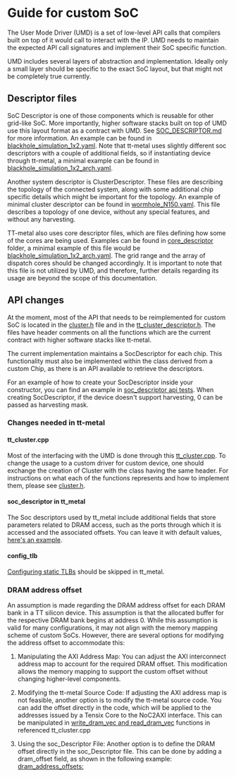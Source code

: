 # Guide for custom SoC

The User Mode Driver (UMD) is a set of low-level API calls that compilers built on top of it would call to interact with the IP.
UMD needs to maintain the expected API call signatures and implement their SoC specific function.

UMD includes several layers of abstraction and implementation. Ideally only a small layer should be specific to the exact SoC layout, but that might not be completely true currently.

## Descriptor files

SoC Descriptor is one of those components which is reusable for other grid-like SoC. More importantly, higher software stacks built on top of UMD use this layout format as a contract with UMD. See [SOC_DESCRIPTOR.md](./SOC_DESCRIPTOR.md) for more information. An example 
can be found in [blackhole_simulation_1x2.yaml](../tests/soc_descs/blackhole_simulation_1x2.yaml). Note that tt-metal uses slightly different soc descriptors with a couple of additional fields, so if instantiating device through tt-metal, a minimal example can be found in [blackhole_simulation_1x2_arch.yaml](https://github.com/tenstorrent/tt-metal/blob/main/tt_metal/soc_descriptors/blackhole_simulation_1x2_arch.yaml).

Another system descriptor is ClusterDescriptor. These files are describing the topology of the connected system, along with some additional chip specific details which might be important for the topology. An example of minimal cluster descriptor can be found in [wormhole_N150.yaml](../tests/api/cluster_descriptor_examples/wormhole_N150.yaml). This file describes a topology of one device, without any special features, and without any harvesting.

TT-metal also uses core descriptor files, which are files defining how some of the cores are being used. Examples can be found in [core_descriptor](https://github.com/tenstorrent/tt-metal/blob/main/tt_metal/core_descriptors) folder, a minimal example of this file would be [blackhole_simulation_1x2_arch.yaml](https://github.com/tenstorrent/tt-metal/blob/main/tt_metal/core_descriptors/blackhole_simulation_1x2_arch.yaml). The grid range and the array of dispatch cores should be changed accordingly.
It is important to note that this file is not utilized by UMD, and therefore, further details regarding its usage are beyond the scope of this documentation.


## API changes

At the moment, most of the API that needs to be reimplemented for custom SoC is located in the [cluster.h](../device/api/umd/device/cluster.h) file and in the [tt_cluster_descriptor.h](../device/api/umd/device/tt_cluster_descriptor.h). The files have header comments on all the functions which are the current contract with higher software stacks like tt-metal.

The current implementation maintains a SocDescriptor for each chip. This functionality must also be implemented within the class derived from a custom Chip, as there is an API available to retrieve the descriptors.

For an example of how to create your SocDescriptor inside your constructor, you can find an example in [soc_descriptor api tests](../tests/api/test_soc_descriptor.cpp). When creating SocDescriptor, if the device doesn't support harvesting, 0 can be passed as harvesting mask.

### Changes needed in tt-metal

#### tt_cluster.cpp

Most of the interfacing with the UMD is done through this [tt_cluster.cpp](https://github.com/tenstorrent/tt-metal/blob/main/tt_metal/llrt/tt_cluster.cpp). To change the usage to a custom driver for custom device, one should exchange the creation of Cluster
with the class having the same header. For instructions on what each of the functions represents and how to implement them, please see [cluster.h](../device/api/umd/device/cluster.h).

#### soc_descriptor in tt_metal

The Soc descriptors used by tt_metal include additional fields that store parameters related to DRAM access, such as the ports through which it is accessed and the associated offsets. You can leave it with default values, [here's an example](https://github.com/tenstorrent/tt-metal/blob/783d35aea7df03f9927934ec7b9a640a8032d371/tt_metal/soc_descriptors/blackhole_simulation_1x2_arch.yaml#L14C1-L21C8).

#### config_tlb

[Configuring static TLBs](https://github.com/tenstorrent/tt-metal/blob/main/tt_metal/llrt/tt_cluster.cpp#L295) should be skipped in tt_metal.

### DRAM address offset
An assumption is made regarding the DRAM address offset for each DRAM bank in a TT silicon device. This assumption is that the allocated buffer for the respective DRAM bank begins at address 0. While this assumption is valid for many configurations, it may not align with the memory mapping scheme of custom SoCs. However, there are several options for modifying the address offset to accommodate this:

1. Manipulating the AXI Address Map:
You can adjust the AXI interconnect address map to account for the required DRAM offset. This modification allows the memory mapping to support the custom offset without changing higher-level components.

2. Modifying the tt-metal Source Code:
If adjusting the AXI address map is not feasible, another option is to modify the tt-metal source code. You can add the offset directly in the code, which will be applied to the addresses issued by a Tensix Core to the NoC2AXI interface.
This can be manipulated in [write_dram_vec and read_dram_vec](https://github.com/tenstorrent/tt-metal/blob/9edf9a0cac90d4f89262165dbe3fc4f4feac18be/tt_metal/llrt/tt_cluster.cpp#L506C1-L539C2) functions in referenced tt_cluster.cpp 

3. Using the soc_Descriptor File:
Another option is to define the DRAM offset directly in the soc_Descriptor file. This can be done by adding a dram_offset field, as shown in the following example:
[dram_address_offsets:](https://github.com/tenstorrent/tt-metal/blob/6c87f4c91a9ab7078af8da6513929f7ce121f2b3/tt_metal/soc_descriptors/blackhole_140_arch.yaml#L33-L34)
